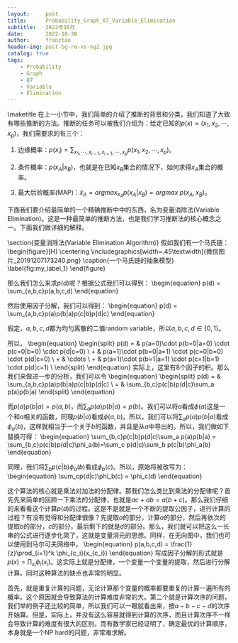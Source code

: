 ```yaml
---
layout:     post
title:      Probability_Graph_07_Variable_Elimination
subtitle:   2022年10月
date:       2022-10-30
author:     franztao
header-img: post-bg-re-vs-ng2.jpg
catalog: true
tags:
    - Probability
    - Graph
    - 07
    - Variable
    - Elimination
---
```

            

\maketitle
在上一小节中，我们简单的介绍了推断的背景和分类，我们知道了大致有哪些推断的方法。推断的任务可以被我们介绍为：给定已知的$p(x) = (x_1,x_2,\cdots,x_p)$，我们需要求的有三个：

1. 边缘概率：$p(x_i) = \sum_{x_1,\cdots,x_{i-1},x_{i+1},\cdots,x_p}p(x_1,x_2,\cdots,x_p)$。

2. 条件概率：$p(x_A|x_B)$，也就是在已知$x_B$集合的情况下，如何求得$x_A$集合的概率。

3. 最大后验概率(MAP)：$\hat{x}_A=argmax_{x_A}p(x_A|x_B) = argmax\ p(x_A,x_B)$。

下面我们要介绍最简单的一个精确推断中中的东西，名为变量消除法(Variable Elimination)。这是一种最简单的推断方法，也是我们学习推断法的核心概念之一。下面我们做详细的解释。

\section{变量消除法(Variable Elimination Algorithm)}
假如我们有一个马氏链：
\begin{figure}[H]
    \centering
    \includegraphics[width=.45\textwidth]{微信图片_20191207173240.png}
    \caption{一个马氏链的抽象模型}
    \label{fig:my_label_1}
\end{figure}

那么我们怎么来求$p(d)$呢？根据公式我们可以得到：
\begin{equation}
    p(d) = \sum_{a,b,c}p(a,b,c,d)
\end{equation}

然后使用因子分解，我们可以得到：
\begin{equation}
    p(d) = \sum_{a,b,c}p(a)p(b|a)p(c|b)p(d|c)
\end{equation}

假定，$a,b,c,d$都为均匀离散的二值random variable，所以$a,b,c,d\in \{0,1\}$。

所以，
\begin{equation}
    \begin{split}
        p(d) = & p(a=0)\cdot p(b=0|a=0) \cdot p(c=0|b=0) \cdot p(d|c=0) \\
        + & p(a=1)\cdot p(b=0|a=1) \cdot p(c=0|b=0) \cdot p(d|c=0) \\
        + & \cdots \\
        + & p(a=1)\cdot p(b=1|a=1) \cdot p(c=1|b=1) \cdot p(d|c=1) \\
    \end{split}
\end{equation}
实际上，这里有8个因子的积。那么我们来做进一步的分析，我们可以令
\begin{equation}
    \begin{split}
        p(d) 
        = & \sum_{a,b,c}p(a)p(b|a)p(c|b)p(d|c) \\
        = & \sum_{b,c}p(c|b)p(d|c)\sum_a p(a)p(b|a)
    \end{split}
\end{equation}

而$p(a)p(b|a) = p(a,b)$，而$\sum_a p(a)p(b|a) = p(b)$。我们可以将$a$看成$\phi(a)$这是一个和$a$相关的函数，同理$p(b|a)$看成$\phi(a,b)$。所以，我们可以将$\sum_a p(a)p(b|a)$看成$\phi_a(b)$，这样就相当于一个关于$b$的函数，并且是从$a$中导出的。所以，我们做如下替换可得：
\begin{equation}
    \sum_{b,c}p(c|b)p(d|c)\sum_a p(a)p(b|a) = \sum_{b,c}p(c|b)p(d|c)\phi_a(b)=\sum_c p(d|c)\sum_b p(c|b)\phi_a(b)
\end{equation}

同理，我们将$\sum_b p(c|b)\phi_a(b)$看成$\phi_b(c)$。所以，原始将被改写为：
\begin{equation}
    \sum_cp(d|c)\phi_b(c) = \phi_c(d)
\end{equation}

这个算法的核心就是乘法对加法的分配律。那我们怎么类比到乘法的分配律呢？首先先来简单的回顾一下乘法的分配律，也就是$ac+ab=a(b+c)$。那么我们仔细的来看看这个计算$p(d)$的过程。这是不是就是一个不断的提取公因子，进行计算的过程？有没有觉得和分配律很像？先提取$a$的部分，计算$a$的部分，然后再依次的提取$b$的部分，$c$的部分，最后剩下的就是$d$的部分。那么，我们就可以把这么一长串的公式进行逐步化简了，这就是变量消元的思想。同样，在无向图中，我们也可以使用到马尔可夫网络中。
\begin{equation}
    p(a,b,c,d) = \frac{1}{z}\prod_{i=1}^k \phi_{c_i}(x_{c_i})
\end{equation}
写成因子分解的形式就是$p(x) = \prod_{x_i}\phi_i(x_i)$。这实际上就是分配律，一个变量一个变量的提取，然后进行分解计算。同时这种算法的缺点也非常的明显。

首先，就是重复计算的问题，无论计算那个变量的概率都要重复的计算一遍所有的概率。这个原因就会导致算法的计算难度非常的大。第二个就是计算次序的问题，我们举的例子还比较的简单，所以我们可以一眼就看出来，按$a-b-c-d$的次序开始算。但是，实际上，并没有这么容易就得到计算的次序，而且计算次序不一样会导致计算的难度有很大的区别。而有数学家已经证明了，确定最优的计算顺序，本身就是一个NP hard的问题，非常难求解。
























